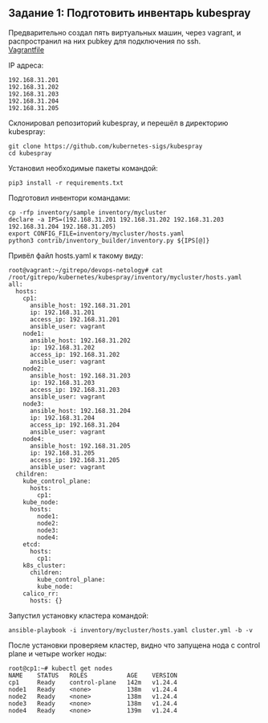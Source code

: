 ## Задание 1: Подготовить инвентарь kubespray  

Предварительно создал пять виртуальных машин, через vagrant, и распространил на них pubkey для подключения по ssh.  
 [Vagrantfile](https://github.com/Danil054/devops-netology/blob/main/vagrantfiles/Vagrantfile)

IP адреса:  
```
192.168.31.201
192.168.31.202
192.168.31.203
192.168.31.204
192.168.31.205
```

Склонировал репозиторий kubespray, и перешёл в директорию kubespray:  
```
git clone https://github.com/kubernetes-sigs/kubespray
cd kubespray
```

Установил необходимые пакеты командой:  
```
pip3 install -r requirements.txt
```

Подготовил инвентори командами:  
```
cp -rfp inventory/sample inventory/mycluster
declare -a IPS=(192.168.31.201 192.168.31.202 192.168.31.203 192.168.31.204 192.168.31.205)
export CONFIG_FILE=inventory/mycluster/hosts.yaml
python3 contrib/inventory_builder/inventory.py ${IPS[@]}
```

Привёл файл hosts.yaml к такому виду:  
```
root@vagrant:~/gitrepo/devops-netology# cat /root/gitrepo/kubernetes/kubespray/inventory/mycluster/hosts.yaml
all:
  hosts:
    cp1:
      ansible_host: 192.168.31.201
      ip: 192.168.31.201
      access_ip: 192.168.31.201
      ansible_user: vagrant
    node1:
      ansible_host: 192.168.31.202
      ip: 192.168.31.202
      access_ip: 192.168.31.202
      ansible_user: vagrant
    node2:
      ansible_host: 192.168.31.203
      ip: 192.168.31.203
      access_ip: 192.168.31.203
      ansible_user: vagrant
    node3:
      ansible_host: 192.168.31.204
      ip: 192.168.31.204
      access_ip: 192.168.31.204
      ansible_user: vagrant
    node4:
      ansible_host: 192.168.31.205
      ip: 192.168.31.205
      access_ip: 192.168.31.205
      ansible_user: vagrant
  children:
    kube_control_plane:
      hosts:
        cp1:
    kube_node:
      hosts:
        node1:
        node2:
        node3:
        node4:
    etcd:
      hosts:
        cp1:
    k8s_cluster:
      children:
        kube_control_plane:
        kube_node:
    calico_rr:
      hosts: {}
```

Запустил установку кластера командой:  
```
ansible-playbook -i inventory/mycluster/hosts.yaml cluster.yml -b -v
```

После установки проверяем кластер, видно что запущена нода с control plane и четыре worker ноды:  
```
root@cp1:~# kubectl get nodes
NAME    STATUS   ROLES           AGE    VERSION
cp1     Ready    control-plane   142m   v1.24.4
node1   Ready    <none>          138m   v1.24.4
node2   Ready    <none>          138m   v1.24.4
node3   Ready    <none>          138m   v1.24.4
node4   Ready    <none>          139m   v1.24.4
```


